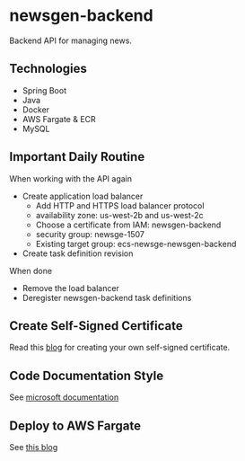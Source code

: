 # newsgen-backend
Backend API for managing news.

## Technologies
* Spring Boot
* Java
* Docker
* AWS Fargate & ECR
* MySQL

## Important Daily Routine
When working with the API again
* Create application load balancer 
    * Add HTTP and HTTPS load balancer protocol
    * availability zone: us-west-2b and us-west-2c
    * Choose a certificate from IAM: newsgen-backend
    * security group: newsge-1507
    * Existing target group: ecs-newsge-newsgen-backend
* Create task definition revision

When done
* Remove the load balancer
* Deregister newsgen-backend task definitions

## Create Self-Signed Certificate
Read this [blog](https://medium.com/@francisyzy/create-aws-elb-with-self-signed-ssl-cert-cd1c352331f) for creating your own self-signed certificate.

## Code Documentation Style
See [microsoft documentation](https://docs.microsoft.com/en-us/dotnet/csharp/codedoc)

## Deploy to AWS Fargate
See [this blog](https://medium.com/javascript-in-plain-english/deploy-your-node-app-to-aws-container-service-via-github-actions-build-a-pipeline-c114adeb8903)
